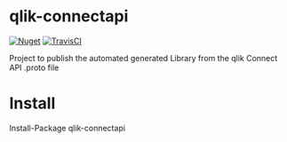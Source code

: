 # qlik-connectapi
[![Nuget](https://img.shields.io/nuget/v/qlik-connectapi.svg)](https://www.nuget.org/packages/qlik-connectapi)
[![TravisCI](https://travis-ci.com/q2g/qlik-connectapi.svg?branch=master)](https://travis-ci.org/q2g/qlik-connectapi)

Project to publish the automated generated Library from the qlik Connect API .proto file

# Install 

Install-Package qlik-connectapi
